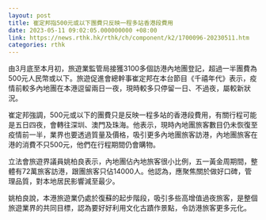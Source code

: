 ```yaml
---
layout: post
title: 崔定邦指500元或以下團費只反映一程多站香港段費用
date: 2023-05-11 09:02:05.000000000 +08:00
link: https://news.rthk.hk/rthk/ch/component/k2/1700096-20230511.htm
categories: rthk
---
```


由3月底至本月初，旅遊業監管局接獲3100多個訪港內地團登記，超過一半團費為500元人民幣或以下。旅遊促進會總幹事崔定邦在本台節目《千禧年代》表示，疫情前較多內地團在本港逗留兩日一夜，現時較多只停留一日、不過夜，屬較新狀況。

崔定邦強調，500元或以下的團費只是反映一程多站的香港段費用，有關行程可能是五日四夜，會轉往深圳、澳門及珠海。他表示，現時內地團旅客數目仍未恢復至疫情前一半，業界也要透過質量及價格，吸引更多內地團旅客訪港，內地團旅客在港的消費不只500元，他們在行程期間仍會購物。

立法會旅遊界議員姚柏良表示，內地團佔內地旅客很小比例，五一黃金周期間，整體有72萬旅客訪港，跟團旅客只佔14000人。他認為，應聚焦關於做好口碑，管理品質，對本地居民影響減至最少。

姚柏良說，本港旅遊業仍處於復蘇的起步階段，吸引多些高增值過夜旅客，是整個旅遊業界的共同目標，認為要好好利用文化古蹟作景點，令訪港旅客更多元化。
